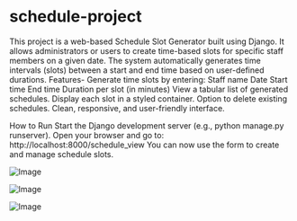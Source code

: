 # schedule-project
This project is a web-based Schedule Slot Generator built using Django. It allows administrators or users to create time-based slots for specific staff members on a given date. The system automatically generates time intervals (slots) between a start and end time based on user-defined durations.
Features-
Generate time slots by entering:
Staff name
Date
Start time
End time
Duration per slot (in minutes)
View a tabular list of generated schedules.
Display each slot in a styled container.
Option to delete existing schedules.
Clean, responsive, and user-friendly interface.

How to Run
Start the Django development server (e.g., python manage.py runserver).
Open your browser and go to:
http://localhost:8000/schedule_view
You can now use the form to create and manage schedule slots.

![Image](https://github.com/user-attachments/assets/59ba9834-96ee-41bc-8dcb-d0a1daf494c4)

![Image](https://github.com/user-attachments/assets/5dd50de7-b711-43fd-be26-d1b329d1d181)

![Image](https://github.com/user-attachments/assets/d24360e6-1fde-4669-83a4-f0743878014b)
